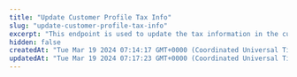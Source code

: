 ```yaml
---
title: "Update Customer Profile Tax Info"
slug: "update-customer-profile-tax-info"
excerpt: "This endpoint is used to update the tax information in the customer's profile. The customer provides their tax identification number `taxId` and the associated country `taxCountry`."
hidden: false
createdAt: "Tue Mar 19 2024 07:14:17 GMT+0000 (Coordinated Universal Time)"
updatedAt: "Tue Mar 19 2024 07:17:23 GMT+0000 (Coordinated Universal Time)"
---
```

